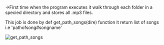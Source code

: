 ->First time when the program executes it walk through each folder in a specied directory and stores all .mp3 files.

This job is done by def get_path_songs(dire) function it return list of songs i.e 'pathofsong#songname'

![get_path_songs](https://user-images.githubusercontent.com/26970266/37051818-8b0b840a-219d-11e8-891d-4a7b49d0fd32.png)


